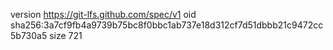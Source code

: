 version https://git-lfs.github.com/spec/v1
oid sha256:3a7cf9fb4a9739b75bc8f0bbc1ab737e18d312cf7d51dbbb21c9472cc5b730a5
size 721
